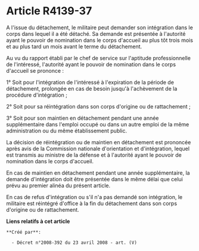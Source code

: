 # Article R4139-37

A l'issue du détachement, le militaire peut demander son intégration dans le corps dans lequel il a été détaché. Sa demande
est présentée à l'autorité ayant le pouvoir de nomination dans le corps d'accueil au plus tôt trois mois et au plus tard un
mois avant le terme du détachement.

Au vu du rapport établi par le chef de service sur l'aptitude professionnelle de l'intéressé, l'autorité ayant le pouvoir de
nomination dans le corps d'accueil se prononce :

1° Soit pour l'intégration de l'intéressé à l'expiration de la période de détachement, prolongée en cas de besoin jusqu'à
l'achèvement de la procédure d'intégration ;

2° Soit pour sa réintégration dans son corps d'origine ou de rattachement ;

3° Soit pour son maintien en détachement pendant une année supplémentaire dans l'emploi occupé ou dans un autre emploi de la
même administration ou du même établissement public.

La décision de réintégration ou de maintien en détachement est prononcée après avis de la Commission nationale d'orientation
et d'intégration, lequel est transmis au ministre de la défense et à l'autorité ayant le pouvoir de nomination dans le corps
d'accueil.

En cas de maintien en détachement pendant une année supplémentaire, la demande d'intégration doit être présentée dans le même
délai que celui prévu au premier alinéa du présent article.

En cas de refus d'intégration ou s'il n'a pas demandé son intégration, le militaire est réintégré d'office à la fin du
détachement dans son corps d'origine ou de rattachement.

**Liens relatifs à cet article**

	**Créé par**:

	  - Décret n°2008-392 du 23 avril 2008 - art. (V)
